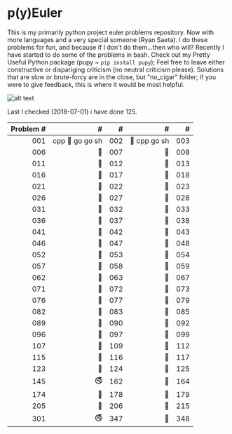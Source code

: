 # p(y)Euler

This is my primarily python project euler problems repository.
Now with more languages and a very special someone (Ryan Saeta).
I do these problems for fun, and because if I don't do them...then who will?
Recently I have started to do some of the problems in bash. 
Check out my Pretty Useful Python package (pupy ~ `pip install pupy`);
Feel free to leave either constructive or dispariging criticism 
(no neutral criticism please). 
Solutions that are slow or brute-forcy are in the close, but "no_cigar" folder;
if you were to give feedback, this is where it would be most helpful.

![alt text](https://projecteuler.net/profile/rubinj.png)

Last I checked (2018-07-01) i have done 125.

| Problem # | # | # | # | # |
| ---: | ---: | ---: | ---: | ---: |
|001 | cpp :snake: go go sh|002 | :snake: cpp go sh|003 | :snake: cpp|004 | :snake: cpp|005 | :snake:|
|006 | :snake:|007 | :snake:|008 | :snake:|009 | :snake:|010 | :snake: cpp|
|011 | :snake:|012 | :snake:|013 | :snake:|014 | :snake:|015 | :snake:|
|016 | :snake:|017 | :snake:|018 | :snake:|019 | :snake:|020 | :snake:|
|021 | :snake:|022 | :snake:|023 | :snake:|024 | :snake:|025 | :snake:|
|026 | :snake:|027 | :snake:|028 | :snake:|029 | :snake:|030 | :snake:|
|031 | :snake:|032 | :snake:|033 | :snake:|034 | :snake:|035 | :snake:|
|036 | :snake:|037 | :snake:|038 | :snake:|039 | :snake:|040 | :snake:|
|041 | :snake:|042 | :snake:|043 | :snake:|044 | :snake:|045 | :snake:|
|046 | :snake:|047 | :snake:|048 | :snake:|049 | :snake:|050 | :snake:|
|052 | :snake:|053 | :snake:|054 | :snake:|055 | :snake:|056 | :snake:|
|057 | :snake:|058 | :snake:|059 | :snake:|060 | :snake:|061 | :snake:|
|062 | :snake:|063 | :snake:|067 | :snake:|068 | :snake:|069 | :snake:|
|071 | :snake:|072 | :snake:|073 | :snake:|074 | :snake:|075 | :snake:|
|076 | :snake:|077 | :snake:|079 | :snake:|080 | :snake:|081 | :snake:|
|082 | :snake:|083 | :snake:|085 | :snake:|086 | :no_smoking:|087 | :snake:|
|089 | :snake:|090 | :snake:|092 | :snake:|094 | :snake:|095 | :snake:|
|096 | :snake:|097 | :snake:|099 | :snake:|102 | :snake:|104 | :no_smoking:|
|107 | :snake:|109 | :snake:|112 | :snake:|113 | :snake:|114 | :snake:|
|115 | :snake:|116 | :snake:|117 | :snake:|118 | :snake:|119 | :snake:|
|123 | :snake:|124 | :snake:|125 | :snake:|134 | :no_smoking:|139 | :snake:|
|145 | :no_smoking:|162 | :snake:|164 | :snake:|172 | :snake:|173 | :snake:|
|174 | :snake:|178 | :snake:|179 | :snake:|187 | :snake:|191 | :snake:|
|205 | :snake:|206 | :snake:|215 | :snake:|218 | :snake:|265 | :snake:|
|301 | :no_smoking:|347 | :snake:|348 | :no_smoking:|493 | :snake:|613 | :no_smoking:|
